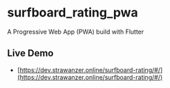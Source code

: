 # surfboard_rating_pwa

A Progressive Web App (PWA) build with Flutter

## Live Demo

- [https://dev.strawanzer.online/surfboard-rating/#/](https://dev.strawanzer.online/surfboard-rating/#/)
